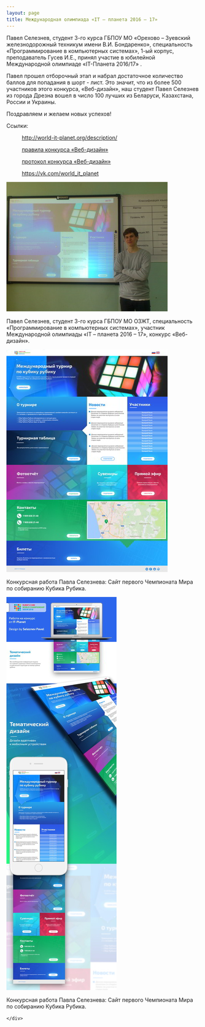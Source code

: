 ```yaml
---
layout: page
title: Международная олимпиада «IT – планета 2016 – 17»
---
```

<section>
		<p>Павел Селезнев, студент 3-го курса ГБПОУ МО «Орехово – Зуевский железнодорожный техникум имени В.И. Бондаренко», специальность «Программирование в компьютерных системах», 1-ый корпус, преподаватель Гусев И.Е., принял участие в юбилейной Международной олимпиаде «IT-Планета 2016/17» .</p>
	<p>Павел прошел отборочный этап и набрал достаточное количество баллов для попадания в шорт - лист. Это значит, что из более 500 участников этого конкурса, «Веб-дизайн», наш студент Павел Селезнев из города Дрезна вошел в число 100 лучших  из Беларуси, Казахстана, России и Украины.</p>
	<p>Поздравляем и желаем новых успехов!</p>
	<dl>
		<dt>Ссылки:</dt>
		<dd>
			<p><a href="http://world-it-planet.org/description/" target="_blank"> http://world-it-planet.org/description/</a></p>
		</dd>
		<dd>
			<p><a href="http://world-it-planet.org/projects/competition_detail.php?ID=62579">правила конкурса «Веб-дизайн»</a></p>
		</dd>
		<dd>
			<p><a href="https://docs.google.com/spreadsheets/d/1-oBQZApRbvnGzKEzjgQT9WKDZdIt7e7wa-ek_EyQWWQ/edit#gid=1479011836" target="_blank">протокол конкурса «Веб-дизайн»</a></p>
		</dd>
		<dd>
			<p><a href="https://vk.com/world_it_planet" target="_blank">https://vk.com/world_it_planet</a></p>
		</dd>
	</dl>

</section>
<section
		data-featherlight-gallery
		data-featherlight-filter="a">
	<div class="posts">
		<article>
			<a href="/news/it-planet_2016-17/it-planet_2016-17-foto.jpg" target="_blank" class="image"><img src="/news/it-planet_2016-17/pix/it-planet_2016-17-foto.jpg" alt="1" /></a>
			<p>Павел Селезнев, студент 3-го курса ГБПОУ МО ОЗЖТ, специальность «Программирование в компьютерных системах», участник Международной олимпиады «IT – планета 2016 – 17», конкурс «Веб-дизайн». </p>
		</article>
		<article>
			<a href="/news/it-planet_2016-17/it-planet_2016-17-design.jpg" target="_blank" class="image"><img src="/news/it-planet_2016-17/pix/it-planet_2016-17-design.jpg" alt="2" /></a>
			<p>Конкурсная работа Павла Селезнева: Сайт первого Чемпионата Мира по собиранию Кубика Рубика.</p>
		</article>
		<article>
			<a href="/news/it-planet_2016-17/it-planet_2016-17-mokup.jpg" target="_blank" class="image"><img src="/news/it-planet_2016-17/pix/it-planet_2016-17-mokup.jpg" alt="3" /></a>
			<p>Конкурсная работа Павла Селезнева: Сайт первого Чемпионата Мира по собиранию Кубика Рубика.</p>
		</article>
		
	</div>
</section>